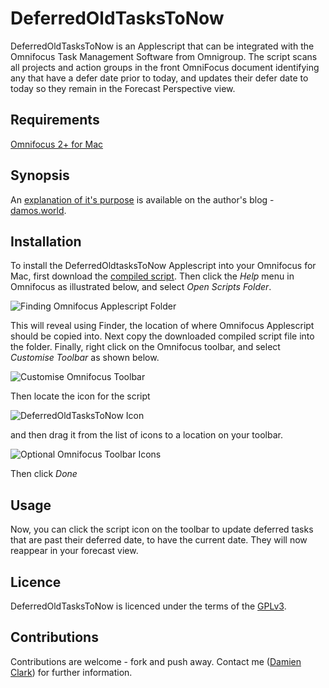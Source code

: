
# DeferredOldTasksToNow #

DeferredOldTasksToNow is an Applescript that can be integrated with the Omnifocus Task Management Software from Omnigroup.  The script scans all projects and action groups in the front OmniFocus document identifying any that
	have a defer date prior to today, and updates their defer date to today so they remain in the Forecast Perspective view.

## Requirements ##

[Omnifocus 2+ for Mac](https://www.omnigroup.com/omnifocus)

## Synopsis ##

An [explanation of it's purpose](https://damos.world/2015/07/22/omnifocus2-a-tale-of-the-disappearing-deferred-tasks/) is available on the author's blog - [damos.world](https://damos.world/).

## Installation ##

To install the DeferredOldtasksToNow Applescript into your Omnifocus for Mac, first download the [compiled script](https://dl.dropboxusercontent.com/u/1024276/damosworld/DeferredOldTasksToNow.scpt).  Then click the *Help* menu in Omnifocus as illustrated below, and select *Open Scripts Folder*.

![Finding Omnifocus Applescript Folder](https://dl.dropboxusercontent.com/u/1024276/damosworld/omnifocus%20applescript%20folder.png)

This will reveal using Finder, the location of where Omnifocus Applescript should be copied into.  Next copy the downloaded compiled script file into the folder.  Finally, right click on the Omnifocus toolbar, and select *Customise  Toolbar* as shown below.

![Customise Omnifocus Toolbar](https://dl.dropboxusercontent.com/u/1024276/damosworld/Customise%20Omnifocus%20Toolbar.png)

Then locate the icon for the script

![DeferredOldTasksToNow Icon](https://dl.dropboxusercontent.com/u/1024276/damosworld/DeferredOldTasksToNow%20Toolbar%20Icon.png)

and then drag it from the list of icons to a location on your toolbar.

![Optional Omnifocus Toolbar Icons](https://dl.dropboxusercontent.com/u/1024276/damosworld/Optional%20Omnifocus%20Toolbar%20Icons.png)

Then click *Done*

## Usage ##

Now, you can click the script icon on the toolbar to update deferred tasks that are past their deferred date, to have the current date.  They will now reappear in your forecast view.

## Licence ##


DeferredOldTasksToNow is licenced under the terms of the [GPLv3](http://www.gnu.org/licenses/gpl-3.0.en.html).

## Contributions ##

Contributions are welcome - fork and push away.  Contact me ([Damien Clark](mailto:damo.clarky@gmail.com)) for further information.

